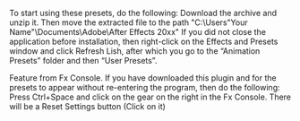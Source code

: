 To start using these presets, do the following:
Download the archive and unzip it.
Then move the extracted file to the path "C:\Users\"Your Name"\Documents\Adobe\After Effects 20xx"
If you did not close the application before installation, then right-click on the Effects and Presets window and click Refresh Lish, after which you go to the “Animation Presets” folder and then “User Presets”.

Feature from Fx Console.
If you have downloaded this plugin and for the presets to appear without re-entering the program, then do the following:
Press Ctrl+Space and click on the gear on the right in the Fx Console. There will be a Reset Settings button (Click on it)
